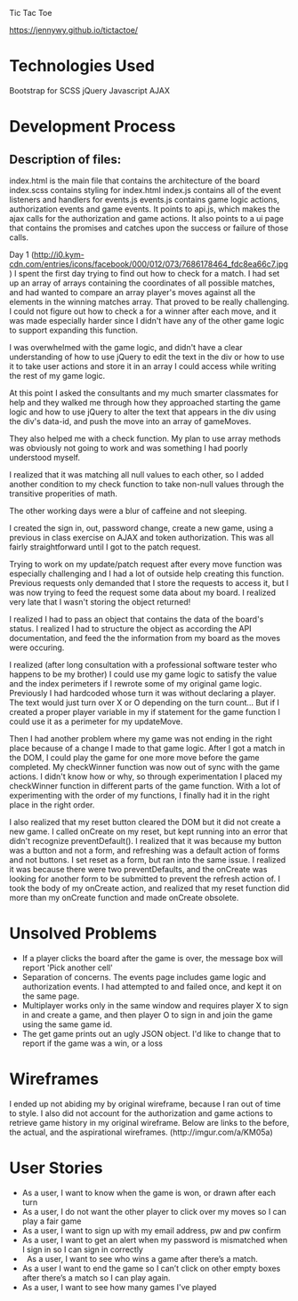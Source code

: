 Tic Tac Toe

https://jennywy.github.io/tictactoe/


<h1>Technologies Used</h1>
Bootstrap for SCSS
jQuery
Javascript
AJAX


<h1>Development Process</h1>

<h2>Description of files:</h2>
index.html is the main file that contains the architecture of the board
index.scss contains styling for index.html
index.js contains all of the event listeners and handlers for events.js
events.js contains game logic actions, authorization events and game events. It points to api.js, which makes the ajax calls for the authorization and game actions. It also points to a ui page that contains the promises and catches upon the success or failure of those calls.


Day 1 (http://i0.kym-cdn.com/entries/icons/facebook/000/012/073/7686178464_fdc8ea66c7.jpg)
I spent the first day trying to find out how to check for a match. I had set up an array of arrays containing the coordinates of all possible matches, and had wanted to compare an array player's moves against all the elements in the winning matches array. That proved to be really challenging. I could not figure out how to check a for a winner after each move, and it was made especially harder since I didn't have any of the other game logic to support expanding this function.

I was overwhelmed with the game logic, and didn't have a clear understanding of how to use jQuery to edit the text in the div or how to use it to take user actions and store it in an array I could access while writing the rest of my game logic.

At this point I asked the consultants and my much smarter classmates for help and they walked me through how they approached starting the game logic and how to use jQuery to alter the text that appears in the div using the div's data-id, and push the move into an array of gameMoves.

They also helped me with a check function. My plan to use array methods was obviously not going to work and was something I had poorly understood myself.

I realized that it was matching all null values to each other, so I added another condition to my check function to take non-null values through the transitive properities of math.

The other working days were a blur of caffeine and not sleeping.

I created the sign in, out, password change, create a new game, using a previous in class exercise on AJAX and token authorization. This was all fairly straightforward until I got to the patch request.

Trying to work on my update/patch request after every move function was especially challenging and I had a lot of outside help creating this function. Previous requests only demanded that I store the requests to access it, but I was now trying to feed the request some data about my board. I realized very late that I wasn't storing the object returned!

I realized I had to pass an object that contains the data of the board's status. I realized I had to structure the object as according the API documentation, and feed the the information from my board as the moves were occuring.

I realized (after long consultation with a professional software tester who happens to be my brother) I could use my game logic to satisfy the value and the index perimeters if I rewrote some of my original game logic. Previously I had hardcoded whose turn it was without declaring a player. The text would just turn over X or O depending on the turn count... But if I created a proper player variable in my if statement for the game function I could use it as a perimeter for my updateMove.

Then I had another problem where my game was not ending in the right place because of a change I made to that game logic. After I got a match in the DOM, I could play the game for one more move before the game completed. My checkWinner function was now out of sync with the game actions. I didn't know how or why, so through experimentation I placed my checkWinner function in different parts of the game function. With a lot of experimenting with the order of my functions, I finally had it in the right place in the right order.

I also realized that my reset button cleared the DOM but it did not create a new game. I called onCreate on my reset, but kept running into an error that didn't recognize preventDefault(). I realized that it was because my button was a button and not a form, and refreshing was a default action of forms and not buttons. I set reset as a form, but ran into the same issue. I realized it was because there were two preventDefaults, and the onCreate was looking for another form to be submitted to prevent the refresh action of. I took the body of my onCreate action, and realized that my reset function did more than my onCreate function and made onCreate obsolete.

<h1>Unsolved Problems</h1>
<ul>
<li> If a player clicks the board after the game is over, the message box will report 'Pick another cell'</li>
<li>Separation of concerns. The events page includes game logic and authorization events. I had attempted to and failed once, and kept it on the same page.</li>
<li>Multiplayer works only in the same window and requires player X to sign in and create a game, and then player O to sign in and join the game using the same game id.</li>
<li>The get game prints out an ugly JSON object. I'd like to change that to report if the game was a win, or a loss</li>
</ul>

<h1>Wireframes</h1>
I ended up not abiding my by original wireframe, because I ran out of time to style. I also did not account for the authorization and game actions to retrieve game history in my original wireframe. Below are links to the before, the actual, and the aspirational wireframes. (http://imgur.com/a/KM05a)

<h1>User Stories</h1>
<ul>
<li> As a user, I want to know when the game is won, or drawn after each turn</li>
<li> As a user, I do not want the other player to click over my  moves so I can play a fair game  </li>
<li> As a user, I want to sign up with my email address, pw and pw confirm  </li>
<li> As a user, I want to get an alert when my password is mismatched when I sign in so I can sign in correctly</li>
<li>   As a user, I want to see who wins a game after there’s a match.  </li>
<li> As a user I want to end the game so I can’t click on other empty boxes after there’s a match so I can play again.</li>
<li> As a user, I want to see how many games I've played</li>
</ul>
